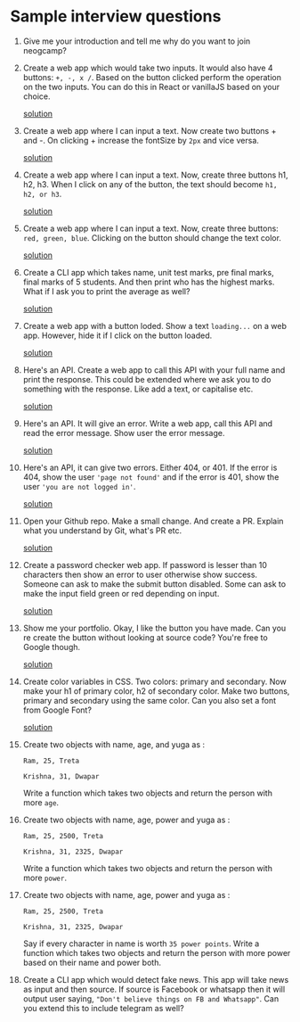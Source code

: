 # Sample interview questions
 
1. Give me your introduction and tell me why do you want to join neogcamp? 

1. Create a web app which would take two inputs. It would also have 4 buttons: `+, -, x /`. Based on the button clicked perform the operation on the two inputs. You can do this in React or vanillaJS based on your choice.

    [solution](https://codesandbox.io/s/interview-ques02-cp1rz)

1. Create a web app where I can input a text. Now create two buttons + and -. On clicking + increase the fontSize by `2px` and vice versa.

    [solution](https://codesandbox.io/s/interview-ques03-tlhlw)

1. Create a web app where I can input a text. Now, create three buttons h1, h2, h3. When I click on any of the button, the text should become `h1, h2, or h3`.

    [solution](https://codesandbox.io/s/interview-ques04-7cj4i)

1. Create a web app where I can input a text. Now, create three buttons: `red, green, blue`. Clicking on the button should change the text color.

    [solution](https://codesandbox.io/s/interview-ques05-p7j8l)

1. Create a CLI app which takes name, unit test marks, pre final marks, final marks of 5 students. And then print who has the highest marks. What if I ask you to print the average as well?

    [solution](https://replit.com/@sk02k1/interview-ques06#index.js)

1. Create a web app with a button loded. Show a text `loading...` on a web app. However, hide it if I click on the button loaded.

    [solution](https://codesandbox.io/s/interview-ques07-in575)

1. Here's an API. Create a web app to call this API with your full name and print the response. This could be extended where we ask you to do something with the response. Like add a text, or capitalise etc.

    [solution](https://codesandbox.io/s/interview-ques08-i0w7f)

1. Here's an API. It will give an error. Write a web app, call this API and read the error message. Show user the error message.

    [solution](https://codesandbox.io/s/interview-ques09-l7drh)

1. Here's an API, it can give two errors. Either 404, or 401. If the error is 404, show the user `'page not found'` and if the error is 401, show the user `'you are not logged in'`.

    [solution](https://codesandbox.io/s/interview-ques10-j7jcy)

1. Open your Github repo. Make a small change. And create a PR. Explain what you understand by Git, what's PR etc.

    [solution](https://github.com/SK02K1/test-repo/pulls)

1. Create a password checker web app. If password is lesser than 10 characters then show an error to user otherwise show success. 
Someone can ask to make the submit button disabled. Some can ask to make the input field green or red depending on input.

    [solution](https://codesandbox.io/s/interview-ques12-8eswy)

1. Show me your portfolio. Okay, I like the button you have made. Can you re create the button without looking at source code? You're free to Google though.

    [solution](https://codesandbox.io/s/interview-ques13-vx31c)

1. Create color variables in CSS. Two colors: primary and secondary. Now make your h1 of primary color, h2 of secondary color. Make two buttons, primary and secondary using the same color. Can you also set a font from Google Font?

    [solution](https://codesandbox.io/s/interview-ques14-55bwd)

1. Create two objects with name, age, and yuga as :

    `Ram, 25, Treta`

    `Krishna, 31, Dwapar`

    Write a function which takes two objects and return the person with more `age`.

1. Create two objects with name, age, power and yuga as :

    `Ram, 25, 2500, Treta`

    `Krishna, 31, 2325, Dwapar`

    Write a function which takes two objects and return the person with more `power`.

1. Create two objects with name, age, power and yuga as :

    `Ram, 25, 2500, Treta`

    `Krishna, 31, 2325, Dwapar`

    Say if every character in name is worth `35 power points`.
Write a function which takes two objects and return the person with more power based on their name and power both.

1. Create a CLI app which would detect fake news. This app will take news as input and then source. If source is Facebook or whatsapp then it will output user saying, `"Don't believe things on FB and Whatsapp"`. Can you extend this to include telegram as well?
